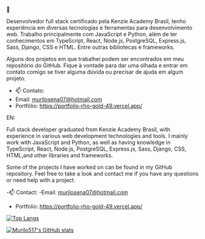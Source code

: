 👋

Desenvolvedor full stack certificado pela Kenzie Academy Brasil, tenho experiência em diversas tecnologias e ferramentas para desenvolvimento web. Trabalho principalmente com JavaScript e Python, além de ter conhecimentos em TypeScript, React, Node.js, PostgreSQL, Express.js, Sass, Django, CSS e HTML. Entre outras bibliotecas e frameworks.

Alguns dos projetos em que trabalhei podem ser encontrados em meu repositório do GitHub. Fique à vontade para dar uma olhada e entrar em contato comigo se tiver alguma dúvida ou precisar de ajuda em algum projeto.


- 📫 Contato:
- Email: murilosena07@hotmail.com
- Portfólio: https://portfolio-rho-gold-49.vercel.app/ 

EN:

Full stack developer graduated from Kenzie Academy Brasil, with experience in various web development technologies and tools. I mainly work with JavaScript and Python, as well as having knowledge in TypeScript, React, Node.js, PostgreSQL, Express.js, Sass, Django, CSS, HTML,and other libraries and frameworks.

Some of the projects I have worked on can be found in my GitHub repository. Feel free to take a look and contact me if you have any questions or need help with a project.

-📫 Contact:
-Email: murilosena07@hotmail.com
- Portfolio: https://portfolio-rho-gold-49.vercel.app/ 


[![Top Langs](https://github-readme-stats.vercel.app/api/top-langs/?username=murilo517&layout=compact)](https://github.com/murilo517/github-readme-stats)


[![Murilo517's GitHub stats](https://github-readme-stats.vercel.app/api?username=murilo517&show_icons=true&theme=transparent)](https://github.com/murilo517/github-readme-stats)


